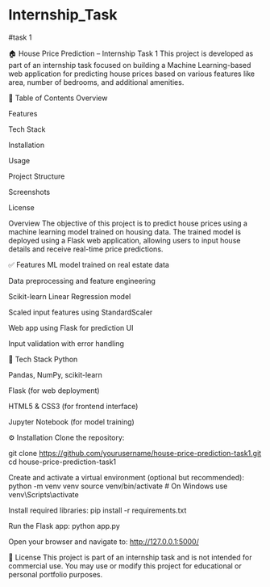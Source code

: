 # Internship_Task
#task 1

🏠 House Price Prediction – Internship Task 1
This project is developed as part of an internship task focused on building a Machine Learning-based web application for predicting house prices based on various features like area, number of bedrooms, and additional amenities.



📌 Table of Contents
Overview

Features

Tech Stack

Installation

Usage

Project Structure

Screenshots

License





 Overview
The objective of this project is to predict house prices using a machine learning model trained on housing data. The trained model is deployed using a Flask web application, allowing users to input house details and receive real-time price predictions.




✅ Features
ML model trained on real estate data

Data preprocessing and feature engineering

Scikit-learn Linear Regression model

Scaled input features using StandardScaler

Web app using Flask for prediction UI

Input validation with error handling




🧰 Tech Stack
Python

Pandas, NumPy, scikit-learn

Flask (for web deployment)

HTML5 & CSS3 (for frontend interface)

Jupyter Notebook (for model training)




⚙️ Installation
Clone the repository:

git clone https://github.com/yourusername/house-price-prediction-task1.git
cd house-price-prediction-task1



Create and activate a virtual environment (optional but recommended):
python -m venv venv
source venv/bin/activate  # On Windows use venv\Scripts\activate


Install required libraries:
pip install -r requirements.txt


Run the Flask app:
python app.py


Open your browser and navigate to:
http://127.0.0.1:5000/





📄 License
This project is part of an internship task and is not intended for commercial use. You may use or modify this project for educational or personal portfolio purposes.
